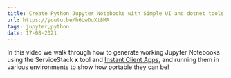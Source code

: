 ```yaml
---
title: Create Python Jupyter Notebooks with Simple UI and dotnet tools
url: https://youtu.be/h6UwDuXt8MA
tags: jupyter,python
date: 17-08-2021
---
```


In this video we walk through how to generate working Jupyter Notebooks using the ServiceStack **x** tool and 
[Instant Client Apps](https://apps.servicestack.net), and running them in various environments to show how portable they can be!
